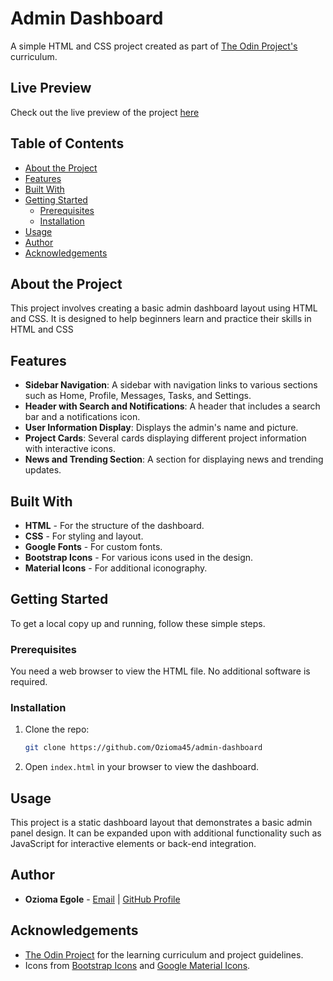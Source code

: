 # Admin Dashboard

A simple HTML and CSS project created as part of [The Odin Project's](https://www.theodinproject.com) curriculum.

## Live Preview

Check out the live preview of the project [here](https://ozioma45.github.io/admin-dashboard/)

## Table of Contents

- [About the Project](#about-the-project)
- [Features](#features)
- [Built With](#built-with)
- [Getting Started](#getting-started)
  - [Prerequisites](#prerequisites)
  - [Installation](#installation)
- [Usage](#usage)
- [Author](#author)
- [Acknowledgements](#acknowledgements)

## About the Project

This project involves creating a basic admin dashboard layout using HTML and CSS. It is designed to help beginners learn and practice their skills in HTML and CSS

## Features

- **Sidebar Navigation**: A sidebar with navigation links to various sections such as Home, Profile, Messages, Tasks, and Settings.
- **Header with Search and Notifications**: A header that includes a search bar and a notifications icon.
- **User Information Display**: Displays the admin's name and picture.
- **Project Cards**: Several cards displaying different project information with interactive icons.
- **News and Trending Section**: A section for displaying news and trending updates.

## Built With

- **HTML** - For the structure of the dashboard.
- **CSS** - For styling and layout.
- **Google Fonts** - For custom fonts.
- **Bootstrap Icons** - For various icons used in the design.
- **Material Icons** - For additional iconography.

## Getting Started

To get a local copy up and running, follow these simple steps.

### Prerequisites

You need a web browser to view the HTML file. No additional software is required.

### Installation

1. Clone the repo:
   ```sh
   git clone https://github.com/Ozioma45/admin-dashboard
   ```
2. Open `index.html` in your browser to view the dashboard.

## Usage

This project is a static dashboard layout that demonstrates a basic admin panel design. It can be expanded upon with additional functionality such as JavaScript for interactive elements or back-end integration.

## Author

- **Ozioma Egole** - [Email](mailto:oziomaegole@gmail.com) | [GitHub Profile](https://github.com/Ozioma45)

## Acknowledgements

- [The Odin Project](https://www.theodinproject.com) for the learning curriculum and project guidelines.
- Icons from [Bootstrap Icons](https://icons.getbootstrap.com/) and [Google Material Icons](https://fonts.google.com/icons).

```

```
